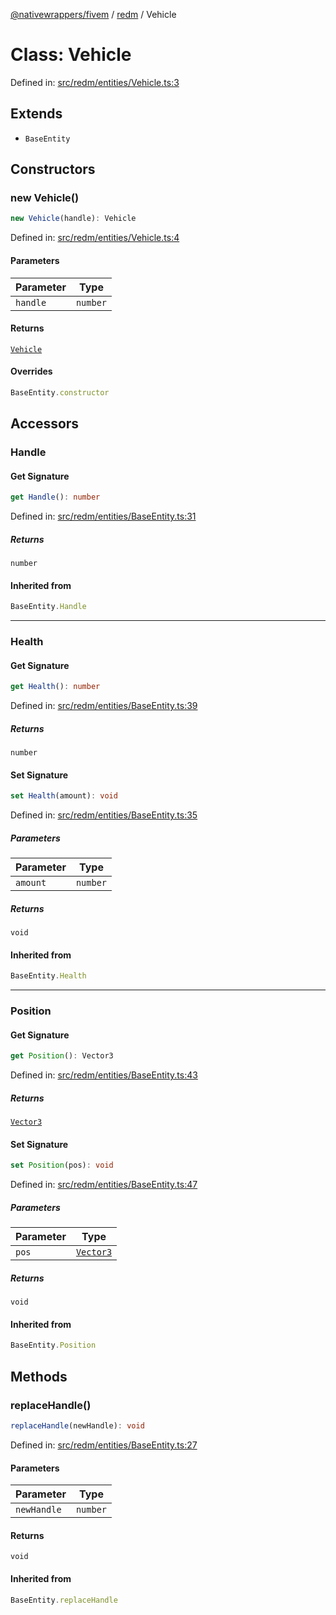 [@nativewrappers/fivem](../../README.md) / [redm](../README.md) / Vehicle

# Class: Vehicle

Defined in: [src/redm/entities/Vehicle.ts:3](https://github.com/nativewrappers/nativewrappers/blob/3a5a8937f4f56e42414bc65083bf196262ee500c/src/redm/entities/Vehicle.ts#L3)

## Extends

- `BaseEntity`

## Constructors

### new Vehicle()

```ts
new Vehicle(handle): Vehicle
```

Defined in: [src/redm/entities/Vehicle.ts:4](https://github.com/nativewrappers/nativewrappers/blob/3a5a8937f4f56e42414bc65083bf196262ee500c/src/redm/entities/Vehicle.ts#L4)

#### Parameters

| Parameter | Type |
| ------ | ------ |
| `handle` | `number` |

#### Returns

[`Vehicle`](Vehicle.md)

#### Overrides

```ts
BaseEntity.constructor
```

## Accessors

### Handle

#### Get Signature

```ts
get Handle(): number
```

Defined in: [src/redm/entities/BaseEntity.ts:31](https://github.com/nativewrappers/nativewrappers/blob/3a5a8937f4f56e42414bc65083bf196262ee500c/src/redm/entities/BaseEntity.ts#L31)

##### Returns

`number`

#### Inherited from

```ts
BaseEntity.Handle
```

***

### Health

#### Get Signature

```ts
get Health(): number
```

Defined in: [src/redm/entities/BaseEntity.ts:39](https://github.com/nativewrappers/nativewrappers/blob/3a5a8937f4f56e42414bc65083bf196262ee500c/src/redm/entities/BaseEntity.ts#L39)

##### Returns

`number`

#### Set Signature

```ts
set Health(amount): void
```

Defined in: [src/redm/entities/BaseEntity.ts:35](https://github.com/nativewrappers/nativewrappers/blob/3a5a8937f4f56e42414bc65083bf196262ee500c/src/redm/entities/BaseEntity.ts#L35)

##### Parameters

| Parameter | Type |
| ------ | ------ |
| `amount` | `number` |

##### Returns

`void`

#### Inherited from

```ts
BaseEntity.Health
```

***

### Position

#### Get Signature

```ts
get Position(): Vector3
```

Defined in: [src/redm/entities/BaseEntity.ts:43](https://github.com/nativewrappers/nativewrappers/blob/3a5a8937f4f56e42414bc65083bf196262ee500c/src/redm/entities/BaseEntity.ts#L43)

##### Returns

[`Vector3`](../../fivem/classes/Vector3.md)

#### Set Signature

```ts
set Position(pos): void
```

Defined in: [src/redm/entities/BaseEntity.ts:47](https://github.com/nativewrappers/nativewrappers/blob/3a5a8937f4f56e42414bc65083bf196262ee500c/src/redm/entities/BaseEntity.ts#L47)

##### Parameters

| Parameter | Type |
| ------ | ------ |
| `pos` | [`Vector3`](../../fivem/classes/Vector3.md) |

##### Returns

`void`

#### Inherited from

```ts
BaseEntity.Position
```

## Methods

### replaceHandle()

```ts
replaceHandle(newHandle): void
```

Defined in: [src/redm/entities/BaseEntity.ts:27](https://github.com/nativewrappers/nativewrappers/blob/3a5a8937f4f56e42414bc65083bf196262ee500c/src/redm/entities/BaseEntity.ts#L27)

#### Parameters

| Parameter | Type |
| ------ | ------ |
| `newHandle` | `number` |

#### Returns

`void`

#### Inherited from

```ts
BaseEntity.replaceHandle
```
